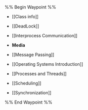%% Begin Waypoint %%
- [[Class info]]
- [[DeadLock]]
- [[Interprocess Communication]]
- **Media**

- [[Message Passing]]
- [[Operating Systems Introduction]]
- [[Processes and Threads]]
- [[Scheduling]]
- [[Synchronization]]

%% End Waypoint %%
